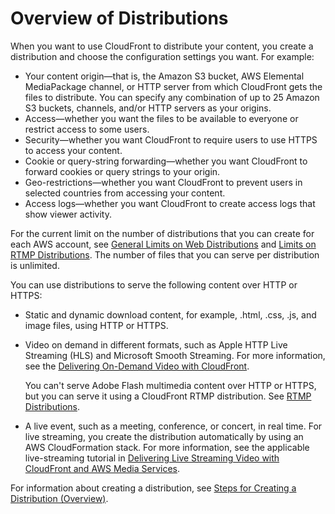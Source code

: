 # Overview of Distributions<a name="distribution-overview"></a>

When you want to use CloudFront to distribute your content, you create a distribution and choose the configuration settings you want\. For example:
+ Your content origin—that is, the Amazon S3 bucket, AWS Elemental MediaPackage channel, or HTTP server from which CloudFront gets the files to distribute\. You can specify any combination of up to 25 Amazon S3 buckets, channels, and/or HTTP servers as your origins\. 
+ Access—whether you want the files to be available to everyone or restrict access to some users\.
+ Security—whether you want CloudFront to require users to use HTTPS to access your content\.
+ Cookie or query\-string forwarding—whether you want CloudFront to forward cookies or query strings to your origin\.
+ Geo\-restrictions—whether you want CloudFront to prevent users in selected countries from accessing your content\.
+ Access logs—whether you want CloudFront to create access logs that show viewer activity\.

For the current limit on the number of distributions that you can create for each AWS account, see [General Limits on Web Distributions](cloudfront-limits.md#limits-web-distributions) and [Limits on RTMP Distributions](cloudfront-limits.md#limits-rtmp-distributions)\. The number of files that you can serve per distribution is unlimited\.

You can use distributions to serve the following content over HTTP or HTTPS:
+ Static and dynamic download content, for example, \.html, \.css, \.js, and image files, using HTTP or HTTPS\.
+ Video on demand in different formats, such as Apple HTTP Live Streaming \(HLS\) and Microsoft Smooth Streaming\. For more information, see the [Delivering On\-Demand Video with CloudFront](on-demand-video.md)\.

  You can't serve Adobe Flash multimedia content over HTTP or HTTPS, but you can serve it using a CloudFront RTMP distribution\. See [RTMP Distributions](distribution-overview-rtmp.md)\.
+ A live event, such as a meeting, conference, or concert, in real time\. For live streaming, you create the distribution automatically by using an AWS CloudFormation stack\. For more information, see the applicable live\-streaming tutorial in [Delivering Live Streaming Video with CloudFront and AWS Media Services](live-streaming.md)\.

For information about creating a distribution, see [Steps for Creating a Distribution \(Overview\)](distribution-web-creating.md)\.